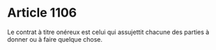 # Article 1106

Le contrat à titre onéreux est celui qui assujettit chacune des parties à donner ou à faire quelque chose.
